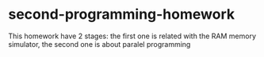 # second-programming-homework
This homework have 2 stages: the first one is related with the RAM memory simulator, the second one is about paralel programming
